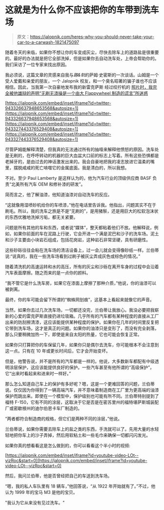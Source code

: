 # 这就是为什么你不应该把你的车带到洗车场

> 原文：<https://jalopnik.com/heres-why-you-should-never-take-your-car-to-a-carwash-1821475097>

随着冬天的来临，如果你不想让你的车变成灰尘，尽快去除车上的道路盐是很重要的。最好的办法就是把它全部洗掉，但是如果你去自动洗车处，上帝会帮助你的。我们采访了一位专家来找出原因。



我必须说，这篇文章的灵感来自我与*路&轨*的萨姆·史密斯的一次谈话。山姆是一个受人爱戴和亲爱的朋友，一个 Jalopnik 校友，和一个臭名昭著的骗子谁也不应该相信。因此，当我第一次自豪地发布我的新雷克萨斯 经过绞拧机的 [照片时，我完全被他雄辩的声明“无刷无漆操是一个由大 Flappywheel 制造的谎言”所迷惑](https://jalopnik.com/the-problem-with-buying-a-low-mileage-car-1820973022)

 [https://jalopnik.com/embed/inset/iframe?id=twitter-943326637948653568&autosize=1](https://jalopnik.com/embed/inset/iframe?id=twitter-943326637948653568&autosize=1)  [https://jalopnik.com/embed/inset/iframe?id=twitter-943327443376529408&autosize=1](https://jalopnik.com/embed/inset/iframe?id=twitter-943327443376529408&autosize=1) 

尽管萨姆能解释清楚，但我真的无法通过所有的抽噎来解释他愤怒的原因。洗车处是无刷的，在呼呼转动的机器的巨大血盆大口前的标志上写着。所有这些恐惧都是老掉牙的，是由过去的神话激发出来的。我会自豪地把我的凌志放进它温柔的嘴里，摆脱咸咸的死亡啃噬它的金属底面。我是清白的，所以我想。

不对。至少 Paul Lamberty 是这样认为的，他为汽车行业的顶级供应商 BASF 负责“北美所有汽车 OEM 和修补漆的研发”。

简而言之，他了解油漆，他知道油漆对自动洗车的反应。

“这就像用湿喷砂机给你的车喷漆，”他在电话里告诉我。他指出，问题其实不在于刷毛。所以，我的洗车之旅是不是“无刷的”，是用猪鬃，还是用巨大的松软泡沫状的东西优雅地洗掉污垢，都无关紧要。

问题是所有其他的车和东西，或者说“媒体”，整天都粘着他们不放。他解释说，例如，如果你前面的车在泥路上行驶，它会开进一个满是泥巴和沙子的洗车场。泥土和沙子主要由小块岩石组成，包括花岗岩，这种岩石非常坚硬，具有研磨性。

这些砂砾往往会粘在洗车场的清洁设备上，过一会儿就会变得像砂纸一样。兰伯蒂说:“说真的，我在一些洗车场看到过刷子被灰尘弄成灰色或棕色的情况。”

随着清洗机的高速运转和水的高压，所有的灰尘和沙砾在离开车身的过程中会沿着汽车表面摩擦。随之而来的是一点你的颜料。

“我不管它是什么洗车房，如果它在漆面上摩擦了那种介质，”他说，你的油漆可以被剥离。

最终，你的车可能会留下所谓的“蜘蛛网划痕”，这基本上看起来就像它的声音。

当然，如果你去过几次洗车场，一切都还没完，兰伯蒂让我放心。我没必要把我崭新的心爱的雷克萨斯直接扔进垃圾箱。几乎所有的汽车都有某种程度的直接从工厂出来的防刮擦清漆，这应该能提供某种程度的保护。如果你在几年的时间里反复把它带到洗车场，这才是真正的问题。如果你的油漆只是变形了，而没有完全剥落，那么只要稍微加热一下，即使是来自太阳的热量，它也可能会恢复正常。

如果你只打算把你的车保留几年，如果你只是偶尔去洗车，你可能根本不会注意到这一点。只有在 10 年或更长时间后，它才会开始变坏。

但是，他警告说，并不是所有的汽车都是一样的。他说，大多数新车都配有中级透明涂层保护，这应该能提供良好的保护。一些汽车甚至有他所谓的“高级保护”，它“出来时看起来和进来时一样好。”

那么怎么知道自己车上的保护有多好呢？嗯，这是一个更难回答的问题，兰伯蒂说。仅仅因为你得到了一辆高端汽车，并不意味着制造商在工厂里为更高端的油漆保护而跳出来。即使在一个模型中，保护级别也可能有所不同。兰伯蒂特别提到了福特 F-150，它有不同的涂层，这取决于它是否是在密苏里州的福特堪萨斯城装配厂或密歇根州的迪尔伯恩卡车厂制造的。

“两者都符合制造商的规格，但它们是两种不同的涂层，”他说。

兰伯蒂说，如果你需要去除车上的盐之类的东西，手洗就可以了。先用大量的水轻轻地把你车上的沙子弄掉，然后用软粘土和一些毛巾来确保一切都闪闪发光。

如果你真的想看看这是怎么做到的，你可以看看这个半小时的视频:

 [https://jalopnik.com/embed/inset/iframe?id=youtube-video-LOt--yizRoc&start=0](https://jalopnik.com/embed/inset/iframe?id=youtube-video-LOt--yizRoc&start=0) 

然后，我问兰伯蒂，他是否曾经把自己的车送到洗车场。

“嗯，我的私人车队里有 18 辆车，”他回答说，“从 1922 年开始就有了。”不过，他认为 1999 年的宝马 M3 是他的宝贝。

"我认为它从来没有见过洗车。"